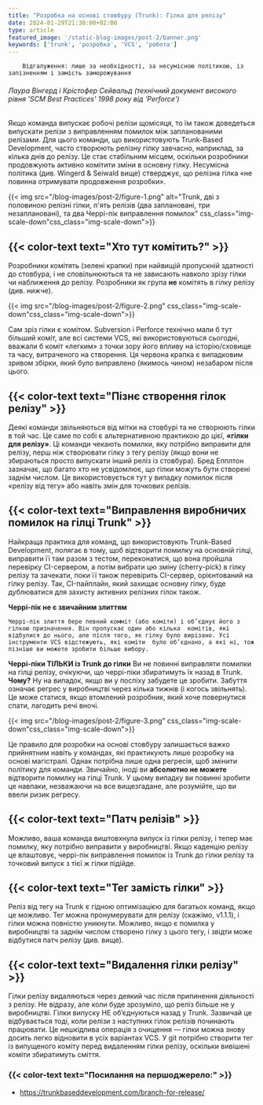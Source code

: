 ```yaml
---
title: "Розробка на основі стовбуру (Trunk): Гілка для релізу"
date: 2024-01-29T21:30:00+02:00
type: article
featured_image: '/static-blog-images/post-2/banner.png'
keywords: ['trunk', 'розробка', 'VCS', 'робота']
---
```

        Відгалуження: лише за необхідності, за несумісною політикою, із запізненням і замість заморожування
###### Лаура Вінгерд і Крістофер Сейвальд (технічний документ високого рівня 'SCM Best Practices' 1998 року від 'Perforce')

Якщо команда випускає робочі релізи щомісяця, то їм також доведеться випускати релізи з виправленням помилок між 
запланованими релізами.  Для цього команди, що використовують Trunk-Based Development, часто створюють релізну гілку завчасно, наприклад, за кілька днів до релізу. Це стає стабільним місцем, оскільки розробники продовжують активно 
комітити зміни в основну гілку. Несумісна політика (див. Wingerd & Seiwald вище) стверджує, що релізна гілка
«не повинна отримувати продовження розробки».

{{< img src="/blog-images/post-2/figure-1.png" alt="Trunk, дві з половиною релізні гілки, п'ять релізів (два заплановані, три незаплановані), та два Черрі-пік виправлення помилок" css_class="img-scale-down"css_class="img-scale-down">}}

## {{< color-text text="Хто тут комітить?" >}}
Розробники комітять (зелені крапки) при найвищій пропускній здатності до стовбура, і не сповільнюються та не зависають 
навколо зрізу гілки чи наближення до релізу. Розробники як група **не** комітять в гілку релізу (див. нижче).

{{< img src="/blog-images/post-2/figure-2.png" css_class="img-scale-down"css_class="img-scale-down">}}

Сам зріз гілки є комітом. Subversion і Perforce технічно мали б тут більший коміт, але всі системи VCS, які 
використовуються сьогодні, вважали б коміт «легким» з точки зору його впливу на історію/сховище та часу, витраченого на 
створення. Ця червона крапка є випадковим зривом збірки, який було виправлено (якимось чином) незабаром після цього.

## {{< color-text text="Пізнє створення гілок релізу" >}}
Деякі команди звільняються від мітки на стовбурі та не створюють гілки в той час. Це саме по собі є альтернативною 
практикою до цієї, **«гілки для релізу»**. Ці команди чекають помилки, яку потрібно виправити для релізу, перш ніж 
створювати гілку з тегу релізу (якщо вони не збираються просто випускати інший реліз із стовбура). Бред Епплтон 
зазначає, що багато хто не усвідомлює, що гілки можуть бути створені заднім числом. Це використовується тут у випадку 
помилок після «релізу від тегу» або навіть змін для точкових релізів.

## {{< color-text text="Виправлення виробничих помилок на гілці Trunk" >}}
Найкраща практика для команд, що використовують Trunk-Based Development, полягає в тому, щоб відтворити помилку на основній гілці, виправити її там разом з тестом, переконатися, що вона пройшла перевірку CI-сервером, а потім вибрати цю зміну (cherry-pick) в гілку релізу та зачекати, поки її також перевірить CI-сервер, орієнтований на гілку релізу. Так, CI-пайплайн, який захищає основну гілку, буде дублюватися для захисту активних релізних гілок також.

**Черрі-пік не є звичайним злиттям**

`Черрі-пік злиття бере певний комміт (або коміти) і об’єднує його з гілкою призначення. Він пропускає один або кілька 
комітів, які відбулися до нього, але після того, як гілку було вирізано. Усі інструменти VCS відстежують, які коміти 
було об’єднано, а які ні, тож пізніше ви можете зробити більше вибору.`

**Черрі-піки ТІЛЬКИ із Trunk до гілки**
Ви не повинні виправляти помилки на гілці релізу, очікуючи, що черрі-піки збиратимуть їх назад в Trunk.
**Чому?**
Ну на випадок, якщо ви у поспіху забудете це зробити. Забуття означає регрес у виробництві через кілька тижнів (і когось
звільнять). Це може статися, якщо втомлений розробник, який хоче повернутися спати, лагодить речі вночі.

{{< img src="/blog-images/post-2/figure-3.png" css_class="img-scale-down"css_class="img-scale-down">}}

Це правило для розробки на основі стовбуру залишається важко прийнятним навіть у командах, які практикують лише розробку на
основі магістралі. Однак потрібна лише одна регресія, щоб змінити політику для команди. Звичайно, іноді ви **абсолютно 
не можете** відтворити помилку на гілці Trunk. У цьому випадку ви повинні зробити це навпаки, незважаючи на все вищезгадане,
але розумійте, що ви ввели ризик регресу.

## {{< color-text text="Патч релізів" >}}
Можливо, ваша команда виштовхнула випуск із гілки релізу, і тепер має помилку, яку потрібно виправити у виробництві.
Якщо каденцію релізу це влаштовує, черрі-пік виправлення помилок із Trunk до гілки релізу та точковий випуск з тієї ж
гілки підійде.

## {{< color-text text="Тег замість гілки" >}}
Реліз від тегу на Trunk є гідною оптимізацією для багатьох команд, якщо це можливо. Тег можна пронумерувати для релізу 
(скажімо, v1.1.1), і гілки можна повністю уникнути. Можливо, якщо є помилка у виробництві та заднім числом створено 
гілку з цього тегу, і звідти може відбутися патч релізу (див. вище).

## {{< color-text text="Видалення гілки релізу" >}}
Гілки релізу видаляються через деякий час після припинення діяльності з релізу. Не відразу, але коли буде зрозуміло, що 
реліз більше не у виробництві. Гілки випуску НЕ об’єднуються назад у Trunk. Зазвичай це відбувається тоді, коли релізи з
наступних гілок релізів починають працювати. Це нешкідлива операція з очищення — гілки можна знову досить легко 
відновити в усіх варіантах VCS. У git потрібно створити тег із випущеного коміту перед видаленням гілки релізу, оскільки
вивішені коміти збиратимуть сміття.

### {{< color-text text="Посилання на першоджерело:" >}}
* https://trunkbaseddevelopment.com/branch-for-release/
